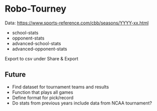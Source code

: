 # Robo-Tourney

Data: https://www.sports-reference.com/cbb/seasons/YYYY-xx.html
- school-stats
- opponent-stats
- advanced-school-stats
- advanced-opponent-stats

Export to csv under Share & Export

## Future
- Find dataset for tournament teams and results
- Function that plays all games
- Define format for pick/record
- Do stats from previous years include data from NCAA tournament?
